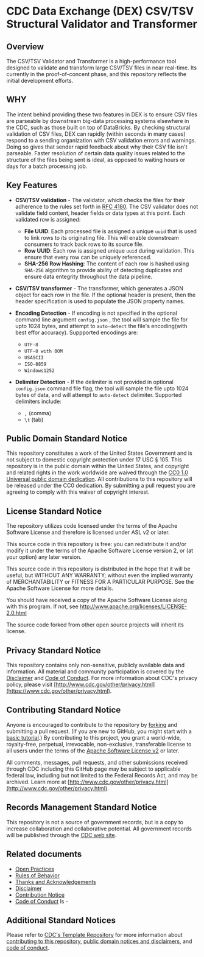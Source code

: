 
# CDC Data Exchange (DEX) CSV/TSV Structural Validator and Transformer

## Overview
The CSV/TSV Validator and Transformer is a high-performance tool designed to validate and transform large CSV/TSV files in near real-time. Its currently in the proof-of-concent phase, and this repository reflects the initial development efforts.

## WHY
The intent behind providing these two features in DEX is to ensure CSV files are parseable by downstream big-data processing systems elsewhere in the CDC, such as those built on top of DataBricks. By checking structural validation of CSV files, DEX can rapidly (within seconds in many cases) respond to a sending organization with CSV validation errors and warnings. Doing so gives that sender rapid feedback about why their CSV file isn't parseable. Faster resolution of certain data quality issues related to the structure of the files being sent is ideal, as opposed to waiting hours or days for a batch processing job.


## Key Features

- **CSV/TSV validation** - The validator, which checks the files for their adherence to the rules set forth in [RFC 4180](https://www.rfc-editor.org/rfc/rfc4180). The CSV validator does not validate field content, header fields or data types at this point. Each validated row is assigned:
    - **File UUID**: Each processed file is assigned a unique `uuid` that is used to link rows to its originating file. This will enable downstream consumers to track back rows to its source file.
    - **Row UUID**: Each row is assigned unique `uuid` during validation. This ensure that every row can be uniquely referenced.
    - **SHA-256 Row Hashing**: The content of each row is hashed using  `SHA-256` algorithm to provide ability of detecting duplicates and ensure data entegrity throughout the data pipeline. 

- **CSV/TSV transformer** - The  transformer, which generates a JSON object for each row in the file. If the optional header is present, then the header specification is used to populate the JSON property names.

- **Encoding Detection** - If encoding is not specified in the optional command line argument `config.json` , the tool will sample the file for upto 1024 bytes, and attempt to `auto-detect` the file's encoding(with best effor accuracy). Suppported encodings are: 
    - `UTF-8`
    - `UTF-8 with BOM`
    - `USASCII`
    - `ISO-8859`
    - `Windows1252`

- **Delimiter Detection** - If the delimiter is not provided in optional `config.json` command file flag, the tool will sample the file upto 1024 bytes of data, and will attempt to `auto-detect` delimiter. Supported delimiters include: 
    - `,` (comma)
    - `\t` (tab) 

## Public Domain Standard Notice
This repository constitutes a work of the United States Government and is not
subject to domestic copyright protection under 17 USC § 105. This repository is in
the public domain within the United States, and copyright and related rights in
the work worldwide are waived through the [CC0 1.0 Universal public domain dedication](https://creativecommons.org/publicdomain/zero/1.0/).
All contributions to this repository will be released under the CC0 dedication. By
submitting a pull request you are agreeing to comply with this waiver of
copyright interest.

## License Standard Notice
The repository utilizes code licensed under the terms of the Apache Software
License and therefore is licensed under ASL v2 or later.

This source code in this repository is free: you can redistribute it and/or modify it under
the terms of the Apache Software License version 2, or (at your option) any
later version.

This source code in this repository is distributed in the hope that it will be useful, but WITHOUT ANY
WARRANTY; without even the implied warranty of MERCHANTABILITY or FITNESS FOR A
PARTICULAR PURPOSE. See the Apache Software License for more details.

You should have received a copy of the Apache Software License along with this
program. If not, see http://www.apache.org/licenses/LICENSE-2.0.html

The source code forked from other open source projects will inherit its license.

## Privacy Standard Notice
This repository contains only non-sensitive, publicly available data and
information. All material and community participation is covered by the
[Disclaimer](https://github.com/CDCgov/template/blob/master/DISCLAIMER.md)
and [Code of Conduct](https://github.com/CDCgov/template/blob/master/code-of-conduct.md).
For more information about CDC's privacy policy, please visit [http://www.cdc.gov/other/privacy.html](https://www.cdc.gov/other/privacy.html).

## Contributing Standard Notice
Anyone is encouraged to contribute to the repository by [forking](https://help.github.com/articles/fork-a-repo)
and submitting a pull request. (If you are new to GitHub, you might start with a
[basic tutorial](https://help.github.com/articles/set-up-git).) By contributing
to this project, you grant a world-wide, royalty-free, perpetual, irrevocable,
non-exclusive, transferable license to all users under the terms of the
[Apache Software License v2](http://www.apache.org/licenses/LICENSE-2.0.html) or
later.

All comments, messages, pull requests, and other submissions received through
CDC including this GitHub page may be subject to applicable federal law, including but not limited to the Federal Records Act, and may be archived. Learn more at [http://www.cdc.gov/other/privacy.html](http://www.cdc.gov/other/privacy.html).

## Records Management Standard Notice
This repository is not a source of government records, but is a copy to increase
collaboration and collaborative potential. All government records will be
published through the [CDC web site](http://www.cdc.gov).

## Related documents

* [Open Practices](open_practices.md)
* [Rules of Behavior](rules_of_behavior.md)
* [Thanks and Acknowledgements](thanks.md)
* [Disclaimer](DISCLAIMER.md)
* [Contribution Notice](CONTRIBUTING.md)
* [Code of Conduct](code-of-conduct.md)
ls -
## Additional Standard Notices
Please refer to [CDC's Template Repository](https://github.com/CDCgov/template)
for more information about [contributing to this repository](https://github.com/CDCgov/template/blob/master/CONTRIBUTING.md),
[public domain notices and disclaimers](https://github.com/CDCgov/template/blob/master/DISCLAIMER.md),
and [code of conduct](https://github.com/CDCgov/template/blob/master/code-of-conduct.md).
